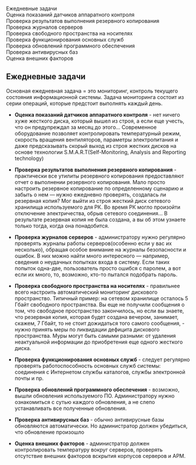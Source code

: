 Ежедневные задачи  
Оценка показаний датчиков аппаратного контроля  
Проверка результатов выполнения резервного копирования  
Проверка журналов серверов  
Проверка свободного пространства на носителях  
Проверка функционирования основных служб  
Проверка обновлений программного обеспечения  
Проверка антивирусных баз  
Оценка внешних факторов  


## Ежедневные задачи
Основная ежедневная задача = это мониторинг, контроль текущего состояния информационной системы. Задача мониторинга состоит из серии операций, которые предстоит выполнять каждый день.

- **Оценка показаний датчиков аппаратного контроля** - нет ничего хуже жесткого диска, который вышел из строя, а если еще учесть, что он предупреждал за месяц до этого...
Современное оборудование позволяет контролировать температурный режим, скорость вращения вентиляторов, параметры электропитания и
даже предсказывать скорый выход из строя жестких дисков на основе технологии S.M.A.R.T(Self-Monitoring, Analysis and Reporting technology)

- **Проверка результатов выполнения резервного копирования** - практически все утилиты резервного копирования предоставляют отчет о выполнении резервного копирования.
Мало просто настроить резервное копирование по определенному сценарию и забыть о нем — нужно ежедневно проверять, создалась ли резервная копия? Мог выйти из строя жесткий диск сетевого хранилища используемого для РК. Во время РК могло произойти отключение электричества, обрыв сетевого соединения...
В результате резервная копия не была создана, а вы об этом узнаете только тогда, когда она понадобится.

- **Проверка журналов серверов** - администратору нужно регулярно проверять журналы работы серверов(особенно если у вас их несколько), обращая особое внимание на журналы безопасности и ошибок. В них можно найти много интересного — например, сведения о неудачных попытках входа в систему. Если таких попыток одна-две, пользователь просто ошибся с паролем, а вот если их много, то, возможно, кто-то пытался подобрать пароль.

- **Проверка свободного пространства на носителях** - правильнее всего настроить автоматический мониторинг дискового пространство.
Типичный пример: на сетевом хранилище осталось 5 Гбайт свободного пространства.
Вы еще не получили сообщения о том, что свободное пространство закончилось, но если вы знаете, что резервная копия, которая будет создана вечером, занимает,
скажем, 7 Гбайт, то не стоит дожидаться того самого сообщения, - нужно принять меры по ликвидации дефицита дискового пространства. Муры могут быть самыми разными:
от удаления неактуальной информации до приобретения еще одного жесткого диска.

- **Проверка функционирования основных служб** - следует регулярно проверять работоспособность основных служб системы: соединения с Интернетом службы каталогов, службы электронной почты и пр.

- **Проверка обновлений программного обеспечения** - возможно, вышли обновления используемого ПО. Администратору нужно ознакомиться с сутью каждого обновления, а не слепо устанавливать все полученные обновления.

- **Проверка антивирусных баз** - обычно антивирусные базы обновляются автоматически. Но администратор должен убедиться, что обновление произошло

- **Оценка внешних факторов** - администратор должен контролировать температуру вокруг серверов, проверять отсутствие внешних факторов вскрытия корпусов серверов и АРМ.
